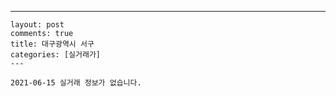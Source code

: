 ---
    layout: post
    comments: true
    title: 대구광역시 서구
    categories: [실거래가]
    ---

    2021-06-15 실거래 정보가 없습니다.

    